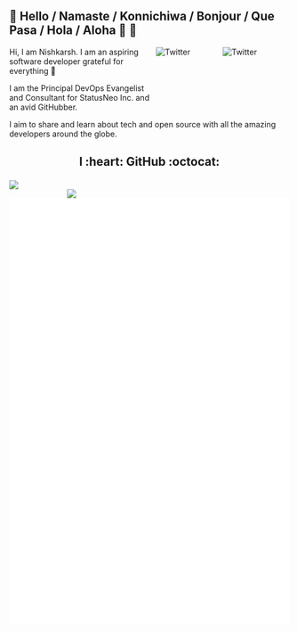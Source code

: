 ## :wave: Hello / Namaste / Konnichiwa / Bonjour / Que Pasa / Hola / Aloha :sparkling_heart: :wave:

<a href="https://twitter.com/NishkarshRaj1" target="_blank"><img src="https://cdn2.iconfinder.com/data/icons/social-media-2199/64/social_media_isometric_6-twitter-512.png" height="120px" width="120px" alt="Twitter" align="right"></a><a href="https://www.linkedin.com/in/NishkarshRaj/" target="_blank"><img src="https://cdn2.iconfinder.com/data/icons/social-media-2199/64/social_media_isometric_14-linkedin-512.png" height="120px" width="120px" alt="Twitter" align="right"></a>

Hi, I am Nishkarsh. I am an aspiring software developer grateful for everything :pray:

I am the Principal DevOps Evangelist and Consultant for StatusNeo Inc. and an avid GitHubber.

I aim to share and learn about tech and open source with all the amazing developers around the globe.

<h2 align=center> I :heart: GitHub :octocat: </p>

<p><img align="left" width=400 src="https://github-readme-stats.vercel.app/api?username=nishkarshraj&count_private=true&theme=dark" /> <img align="right" width=400 src="https://github-readme-streak-stats.herokuapp.com/?user=nishkarshraj&theme=dark" /></p>

<p align=center><img align="center" src="https://github.com/NishkarshRaj/NishkarshRaj/blob/master/github-metrics.svg" /></p>
